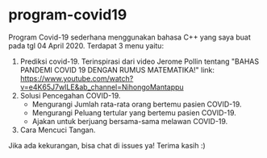 # program-covid19
Program Covid-19 sederhana menggunakan bahasa C++ yang saya buat pada tgl 04 April 2020.
Terdapat 3 menu yaitu:
1) Prediksi covid-19.
  Terinspirasi dari video Jerome Pollin tentang "BAHAS PANDEMI COVID 19 DENGAN RUMUS MATEMATIKA!"
  link: https://www.youtube.com/watch?v=e4K65J7wILE&ab_channel=NihongoMantappu
2) Solusi Pencegahan COVID-19.
   - Mengurangi Jumlah rata-rata orang bertemu pasien COVID-19.
   - Mengurangi Peluang tertular yang bertemu pasien COVID-19.
   - Ajakan untuk berjuang bersama-sama  melawan  COVID-19.
3) Cara Mencuci Tangan.

Jika ada kekurangan, bisa chat di issues ya! Terima kasih :)
